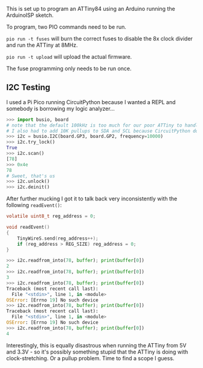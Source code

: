 This is set up to program an ATTiny84 using an Arduino running the ArduinoISP sketch.

To program, two PIO commands need to be run.

`pio run -t fuses` will burn the correct fuses to disable the 8x clock divider and run the ATTiny at 8MHz.

`pio run -t upload` will upload the actual firmware.

The fuse programming only needs to be run once.

## I2C Testing

I used a Pi Pico running CircuitPython because I wanted a REPL and somebody is borrowing my logic analyzer...

```python
>>> import busio, board
# note that the default 100kHz is too much for our poor ATTiny to handle (or my wires are just a hot mess)
# I also had to add 10K pullups to SDA and SCL because CircuitPython doesn't try to use its internal pullups
>>> i2c = busio.I2C(board.GP3, board.GP2, frequency=10000)
>>> i2c.try_lock()
True
>>> i2c.scan()
[78]
>>> 0x4e
78
# Sweet, that's us
>>> i2c.unlock()
>>> i2c.deinit()
```

After further mucking I got it to talk back very inconsistently with the following `readEvent()`:
```c
volatile uint8_t reg_address = 0;

void readEvent()
{
    TinyWireS.send(reg_address++);
    if (reg_address > REG_SIZE) reg_address = 0;
}
```

```python
>>> i2c.readfrom_into(78, buffer); print(buffer[0])
2
>>> i2c.readfrom_into(78, buffer); print(buffer[0])
3
>>> i2c.readfrom_into(78, buffer); print(buffer[0])
Traceback (most recent call last):
  File "<stdin>", line 1, in <module>
OSError: [Errno 19] No such device
>>> i2c.readfrom_into(78, buffer); print(buffer[0])
Traceback (most recent call last):
  File "<stdin>", line 1, in <module>
OSError: [Errno 19] No such device
>>> i2c.readfrom_into(78, buffer); print(buffer[0])
4
```
Interestingly, this is equally disastrous when running the ATTiny from 5V and 3.3V - so it's possibly something 
stupid that the ATTiny is doing with clock-stretching. Or a pullup problem. Time to find a scope I guess.
